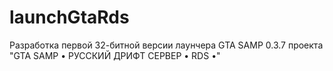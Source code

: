 # launchGtaRds
Разработка первой 32-битной версии лаунчера GTA SAMP 0.3.7 проекта "GTA SAMP • РУССКИЙ ДРИФТ СЕРВЕР • RDS •"
